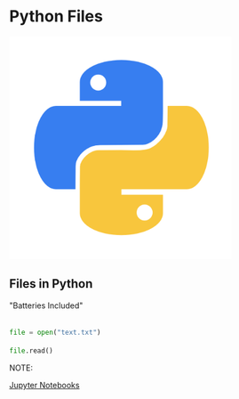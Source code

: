 # Python Files

<img class="fragment" src="../images/Python-logo.png" width="400" height="400">



## Files in Python

"Batteries Included" <!-- .element: class="fragment fade-in"  -->


```python

file = open("text.txt")

file.read()
```

NOTE:



[Jupyter Notebooks](http://localhost:8888/notebooks/Desktop/intro_python/15_files.ipynb)